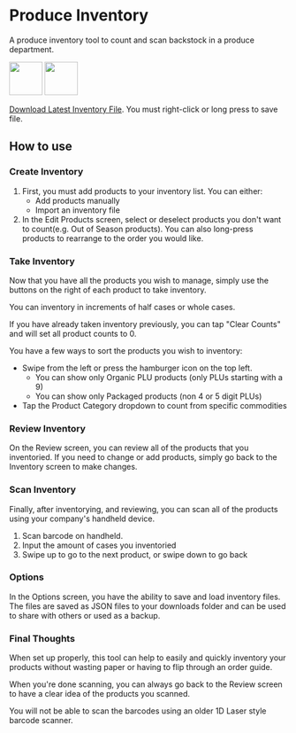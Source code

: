 # Produce Inventory

A produce inventory tool to count and scan backstock in a produce department.

<a href="https://github.com/Volorf/Badges/raw/master/App%20Store/App%20Store%20Badge.png"><img src="https://tools.applemediaservices.com/api/badges/download-on-the-app-store/black/en-us?size=250x83&amp;releaseDate=1643068800&h=4ca2cb3b2718c02b45957090b3a075ba" height="60"/></a>
<a href="https://play.google.com/store/apps/details?id=com.michaelneumaier.orderguide&pcampaignid=pcampaignidMKT-Other-global-all-co-prtnr-py-PartBadge-Mar2515-1"><img src="https://github.com/Volorf/Badges/raw/master/Google%20Play/Google%20Play%20Badge.png" height=60/></a>

[Download Latest Inventory File](https://github.com/michaelneumaier/Produce-Inventory/raw/main/inventory012522.json). You must right-click or long press to save file.

## How to use

### Create Inventory

1. First, you must add products to your inventory list. You can either:
    - Add products manually
    - Import an inventory file
2. In the Edit Products screen, select or deselect products you don't want to count(e.g. Out of Season products). You can also long-press products to rearrange to the order you would like.

### Take Inventory
Now that you have all the products you wish to manage, simply use the buttons on the right of each product to take inventory.

You can inventory in increments of half cases or whole cases.

If you have already taken inventory previously, you can tap "Clear Counts" and will set all product counts to 0.

You have a few ways to sort the products you wish to inventory:
- Swipe from the left or press the hamburger icon on the top left.
  - You can show only Organic PLU products (only PLUs starting with a 9)
  - You can show only Packaged products (non 4 or 5 digit PLUs)
- Tap the Product Category dropdown to count from specific commodities

### Review Inventory

On the Review screen, you can review all of the products that you inventoried. If you need to change or add products, simply go back to the Inventory screen to make changes.

### Scan Inventory

Finally, after inventorying, and reviewing, you can scan all of the products using your company's handheld device.
1. Scan barcode on handheld.
2. Input the amount of cases you inventoried
3. Swipe up to go to the next product, or swipe down to go back

### Options
In the Options screen, you have the ability to save and load inventory files. The files are saved as JSON files to your downloads folder and can be used to share with others or used as a backup.

### Final Thoughts
When set up properly, this tool can help to easily and quickly inventory your products without wasting paper or having to flip through an order guide.

When you're done scanning, you can always go back to the Review screen to have a clear idea of the products you scanned.

You will not be able to scan the barcodes using an older 1D Laser style barcode scanner.
